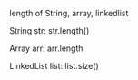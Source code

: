 length of String, array, linkedlist

String str:    str.length()

Array arr:     arr.length

LinkedList list: list.size()
